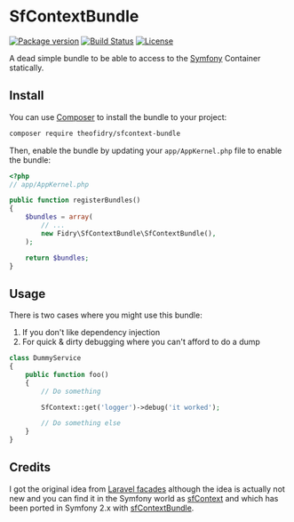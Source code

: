 # SfContextBundle

[![Package version](https://img.shields.io/packagist/vpre/theofidry/sfcontext-bundle.svg?style=flat-square)](https://packagist.org/packages/theofidry/sfcontext-bundle)
[![Build Status](https://img.shields.io/travis/theofidry/SfContextBundle.svg?branch=master&style=flat-square)](https://travis-ci.org/theofidry/SfContextBundle?branch=master)
[![License](https://img.shields.io/badge/license-MIT-red.svg?style=flat-square)](LICENSE)

A dead simple bundle to be able to access to the [Symfony][2] Container statically.


## Install

You can use [Composer][1] to install the bundle to your project:

```bash
composer require theofidry/sfcontext-bundle
```

Then, enable the bundle by updating your `app/AppKernel.php` file to enable the bundle:
```php
<?php
// app/AppKernel.php

public function registerBundles()
{
    $bundles = array(
        // ...
        new Fidry\SfContextBundle\SfContextBundle(),
    );

    return $bundles;
}
```


## Usage

There is two cases where you might use this bundle:

1. If you don't like dependency injection
2. For quick & dirty debugging where you can't afford to do a dump

```php
class DummyService
{
    public function foo()
    {
        // Do something

        SfContext::get('logger')->debug('it worked');

        // Do something else
    }
}
```


## Credits

I got the original idea from [Laravel facades][3] although the idea is actually
not new and you can find it in the Symfony world as [sfContext][4] and which
has been ported in Symfony 2.x with [sfContextBundle][5].


[1]: https://getcomposer.org/
[2]: http://symfony.com/
[3]: https://laravel.com/docs/5.3/facades
[4]: http://www.symfony-project.org/api/1_4/sfContext
[5]: https://github.com/francisbesset/sfContextBundle
